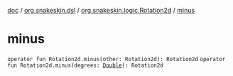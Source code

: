 [doc](../../index.md) / [org.snakeskin.dsl](../index.md) / [org.snakeskin.logic.Rotation2d](index.md) / [minus](./minus.md)

# minus

`operator fun Rotation2d.minus(other: Rotation2d): Rotation2d`
`operator fun Rotation2d.minus(degrees: `[`Double`](https://kotlinlang.org/api/latest/jvm/stdlib/kotlin/-double/index.html)`): Rotation2d`